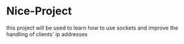 # Nice-Project

this project will be used to learn how to use sockets and improve the handling of clients' ip addresses
